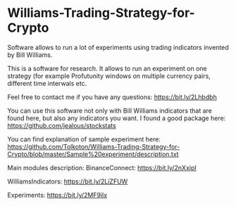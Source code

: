 # Williams-Trading-Strategy-for-Crypto
Software allows to run a lot of experiments using trading indicators invented by Bill Williams.

This is a software for research. It allows to run an experiment on one strategy (for example Profutunity windows on multiple currency pairs, different time interwals etc.

Feel free to contact me if you have any questions:
https://bit.ly/2Lhbdbh

You can use this software not only with Bill Williams indicators that are found here, but also any indicators you want.
I found a good package here: https://github.com/jealous/stockstats

You can find explanation of sample experiment here:
https://github.com/Tolkoton/Williams-Trading-Strategy-for-Crypto/blob/master/Sample%20experiment/description.txt



Main modules description:
BinanceConnect: https://bit.ly/2nXxjpI

WilliamsIndicators: https://bit.ly/2LiZFUW

Experiments: https://bit.ly/2MF9ilx



